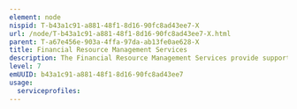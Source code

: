 ```yaml
---
element: node
nispid: T-b43a1c91-a881-48f1-8d16-90fc8ad43ee7-X
url: /node/T-b43a1c91-a881-48f1-8d16-90fc8ad43ee7-X.html
parent: T-a67e456e-903a-4ffa-97da-ab13fe0ae628-X
title: Financial Resource Management Services
description: The Financial Resource Management Services provide support for budgeting, cost management, general ledger, payables, receivables, cash management, financial consolidation and financial auditing processes.
level: 7
emUUID: b43a1c91-a881-48f1-8d16-90fc8ad43ee7
usage:
  serviceprofiles:
---
```

